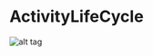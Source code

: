 # ActivityLifeCycle

![alt tag](https://developer.xamarin.com/guides/android/application_fundamentals/activity_lifecycle/Images/image2.png)
